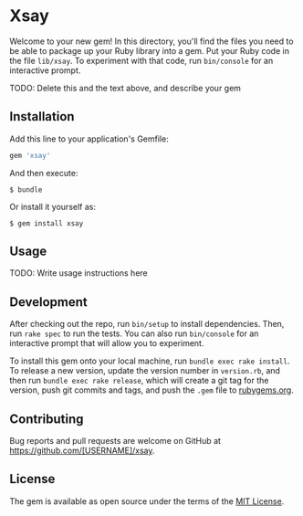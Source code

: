 # Xsay

Welcome to your new gem! In this directory, you'll find the files you need to be able to package up your Ruby library into a gem. Put your Ruby code in the file `lib/xsay`. To experiment with that code, run `bin/console` for an interactive prompt.

TODO: Delete this and the text above, and describe your gem

## Installation

Add this line to your application's Gemfile:

```ruby
gem 'xsay'
```

And then execute:

    $ bundle

Or install it yourself as:

    $ gem install xsay

## Usage

TODO: Write usage instructions here

## Development

After checking out the repo, run `bin/setup` to install dependencies. Then, run `rake spec` to run the tests. You can also run `bin/console` for an interactive prompt that will allow you to experiment.

To install this gem onto your local machine, run `bundle exec rake install`. To release a new version, update the version number in `version.rb`, and then run `bundle exec rake release`, which will create a git tag for the version, push git commits and tags, and push the `.gem` file to [rubygems.org](https://rubygems.org).

## Contributing

Bug reports and pull requests are welcome on GitHub at https://github.com/[USERNAME]/xsay.

## License

The gem is available as open source under the terms of the [MIT License](https://opensource.org/licenses/MIT).
